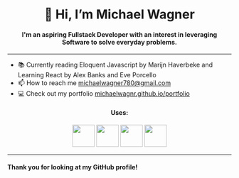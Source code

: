 <h1 align="center">👋 Hi, I’m Michael Wagner</h1>
<h4 align="center">I'm an aspiring Fullstack Developer with an interest in leveraging Software to solve everyday problems.</h3>
<hr/>
<ul>
  <li>📚 Currently reading Eloquent Javascript by Marijn Haverbeke and Learning React by Alex Banks and Eve Porcello</li>
  <li>📫 How to reach me <a href="mailto:michaelwagner780@gmail.com">michaelwagner780@gmail.com</a></li>
  <li>💻 Check out my portfolio <a href="michaelwagnr.github.io/portfolio">michaelwagnr.github.io/portfolio</a></li>
</ul>

<h4 align="center">Uses:</h4>

<div align="center">
<img width="50" src="https://cdn.jsdelivr.net/gh/devicons/devicon/icons/css3/css3-plain-wordmark.svg" />
<img width="50" src="https://cdn.jsdelivr.net/gh/devicons/devicon/icons/html5/html5-plain-wordmark.svg" /> 
<img width="50" src="https://cdn.jsdelivr.net/gh/devicons/devicon/icons/javascript/javascript-original.svg" />
<img width="50" src="https://cdn.jsdelivr.net/gh/devicons/devicon/icons/react/react-original.svg" /> 
</div>

<hr/>

<h4>Thank you for looking at my GitHub profile!</h4>       

